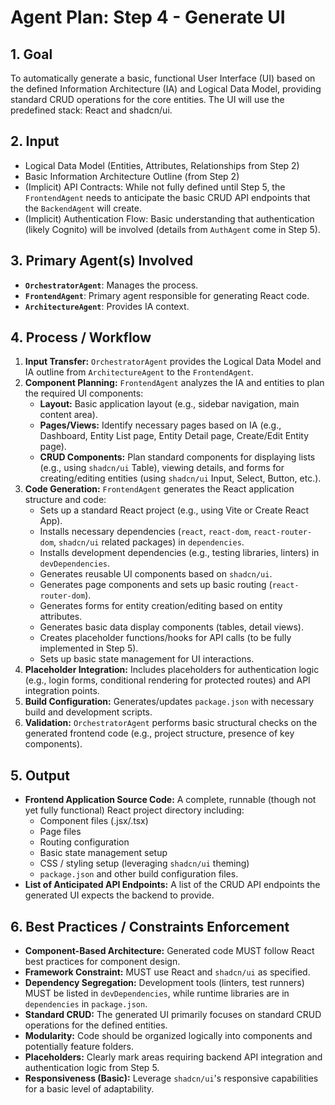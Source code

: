 # Agent Plan: Step 4 - Generate UI

## 1. Goal

To automatically generate a basic, functional User Interface (UI) based on the defined Information Architecture (IA) and Logical Data Model, providing standard CRUD operations for the core entities. The UI will use the predefined stack: React and shadcn/ui.

## 2. Input

*   Logical Data Model (Entities, Attributes, Relationships from Step 2)
*   Basic Information Architecture Outline (from Step 2)
*   (Implicit) API Contracts: While not fully defined until Step 5, the `FrontendAgent` needs to anticipate the basic CRUD API endpoints that the `BackendAgent` will create.
*   (Implicit) Authentication Flow: Basic understanding that authentication (likely Cognito) will be involved (details from `AuthAgent` come in Step 5).

## 3. Primary Agent(s) Involved

*   **`OrchestratorAgent`**: Manages the process.
*   **`FrontendAgent`**: Primary agent responsible for generating React code.
*   **`ArchitectureAgent`**: Provides IA context.

## 4. Process / Workflow

1.  **Input Transfer:** `OrchestratorAgent` provides the Logical Data Model and IA outline from `ArchitectureAgent` to the `FrontendAgent`.
2.  **Component Planning:** `FrontendAgent` analyzes the IA and entities to plan the required UI components:
    *   **Layout:** Basic application layout (e.g., sidebar navigation, main content area).
    *   **Pages/Views:** Identify necessary pages based on IA (e.g., Dashboard, Entity List page, Entity Detail page, Create/Edit Entity page).
    *   **CRUD Components:** Plan standard components for displaying lists (e.g., using `shadcn/ui` Table), viewing details, and forms for creating/editing entities (using `shadcn/ui` Input, Select, Button, etc.).
3.  **Code Generation:** `FrontendAgent` generates the React application structure and code:
    *   Sets up a standard React project (e.g., using Vite or Create React App).
    *   Installs necessary dependencies (`react`, `react-dom`, `react-router-dom`, `shadcn/ui` related packages) in `dependencies`.
    *   Installs development dependencies (e.g., testing libraries, linters) in `devDependencies`.
    *   Generates reusable UI components based on `shadcn/ui`.
    *   Generates page components and sets up basic routing (`react-router-dom`).
    *   Generates forms for entity creation/editing based on entity attributes.
    *   Generates basic data display components (tables, detail views).
    *   Creates placeholder functions/hooks for API calls (to be fully implemented in Step 5).
    *   Sets up basic state management for UI interactions.
4.  **Placeholder Integration:** Includes placeholders for authentication logic (e.g., login forms, conditional rendering for protected routes) and API integration points.
5.  **Build Configuration:** Generates/updates `package.json` with necessary build and development scripts.
6.  **Validation:** `OrchestratorAgent` performs basic structural checks on the generated frontend code (e.g., project structure, presence of key components).

## 5. Output

*   **Frontend Application Source Code:** A complete, runnable (though not yet fully functional) React project directory including:
    *   Component files (.jsx/.tsx)
    *   Page files
    *   Routing configuration
    *   Basic state management setup
    *   CSS / styling setup (leveraging `shadcn/ui` theming)
    *   `package.json` and other build configuration files.
*   **List of Anticipated API Endpoints:** A list of the CRUD API endpoints the generated UI expects the backend to provide.

## 6. Best Practices / Constraints Enforcement

*   **Component-Based Architecture:** Generated code MUST follow React best practices for component design.
*   **Framework Constraint:** MUST use React and `shadcn/ui` as specified.
*   **Dependency Segregation:** Development tools (linters, test runners) MUST be listed in `devDependencies`, while runtime libraries are in `dependencies` in `package.json`.
*   **Standard CRUD:** The generated UI primarily focuses on standard CRUD operations for the defined entities.
*   **Modularity:** Code should be organized logically into components and potentially feature folders.
*   **Placeholders:** Clearly mark areas requiring backend API integration and authentication logic from Step 5.
*   **Responsiveness (Basic):** Leverage `shadcn/ui`'s responsive capabilities for a basic level of adaptability. 